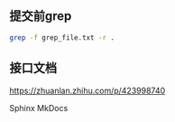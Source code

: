 ## 提交前grep

```bash
grep -f grep_file.txt -r .
```

## 接口文档

https://zhuanlan.zhihu.com/p/423998740

Sphinx
MkDocs